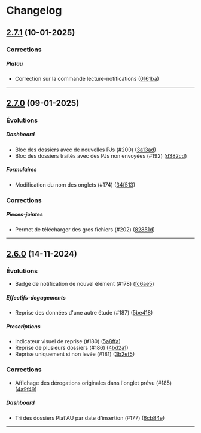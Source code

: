 <!--- BEGIN HEADER -->
# Changelog


<!--- END HEADER -->

## [2.7.1](https://github.com/atos-df-rennes/prevarisc/compare/v2.7.0...v2.7.1) (10-01-2025)

### Corrections


##### Platau

* Correction sur la commande lecture-notifications ([0161ba](https://github.com/atos-df-rennes/prevarisc/commit/0161baeb2747416c1b1d53f9b5fab9d6ee442f3a))


---

## [2.7.0](https://github.com/atos-df-rennes/prevarisc/compare/v2.6.0...v2.7.0) (09-01-2025)

### Évolutions


##### Dashboard

* Bloc des dossiers avec de nouvelles PJs (#200) ([3a13ad](https://github.com/atos-df-rennes/prevarisc/commit/3a13ada5026befd1e8871637c9fb904d86bb0dd1))
* Bloc des dossiers traités avec des PJs non envoyées (#192) ([d382cd](https://github.com/atos-df-rennes/prevarisc/commit/d382cd9ada7a20b912c5d4ff22432094fca5cb3e))

##### Formulaires

* Modification du nom des onglets (#174) ([34f513](https://github.com/atos-df-rennes/prevarisc/commit/34f5138b553aad577e6da9b7f41d0193cc062303))

### Corrections


##### Pieces-jointes

* Permet de télécharger des gros fichiers (#202) ([82851d](https://github.com/atos-df-rennes/prevarisc/commit/82851d4f570ec8829da61ad51ed56a0b7546cebf))


---

## [2.6.0](https://github.com/atos-df-rennes/prevarisc/compare/c70cbcab860a0e31d52f50f6328fce6ba5336154...v2.6.0) (14-11-2024)

### Évolutions

* Badge de notification de nouvel élément (#178) ([fc6ae5](https://github.com/atos-df-rennes/prevarisc/commit/fc6ae5042e9dbfbbb7be2da6e19613ed8c3ceb07))

##### Effectifs-degagements

* Reprise des données d'une autre étude (#187) ([5be418](https://github.com/atos-df-rennes/prevarisc/commit/5be4182968f9923a739e6b940afa42de6caece6d))

##### Prescriptions

* Indicateur visuel de reprise (#180) ([5a8ffa](https://github.com/atos-df-rennes/prevarisc/commit/5a8ffa4c90320aec94884cc91b05eae1d8187cfc))
* Reprise de plusieurs dossiers (#186) ([4bd2a1](https://github.com/atos-df-rennes/prevarisc/commit/4bd2a10bb416ece7d8958de457b0a4773f966641))
* Reprise uniquement si non levée (#181) ([3b2ef5](https://github.com/atos-df-rennes/prevarisc/commit/3b2ef5a13ea6aef36cfda4e387ac2d7a5b0b4a97))

### Corrections

* Affichage des dérogations originales dans l'onglet prévu (#185) ([4a9f49](https://github.com/atos-df-rennes/prevarisc/commit/4a9f49d8674dc0a14a09d6314ceb680db1fb8352))

##### Dashboard

* Tri des dossiers Plat'AU par date d'insertion (#177) ([6cb84e](https://github.com/atos-df-rennes/prevarisc/commit/6cb84e2e024db0b5391c5e97dd4e834366575cfd))


---

